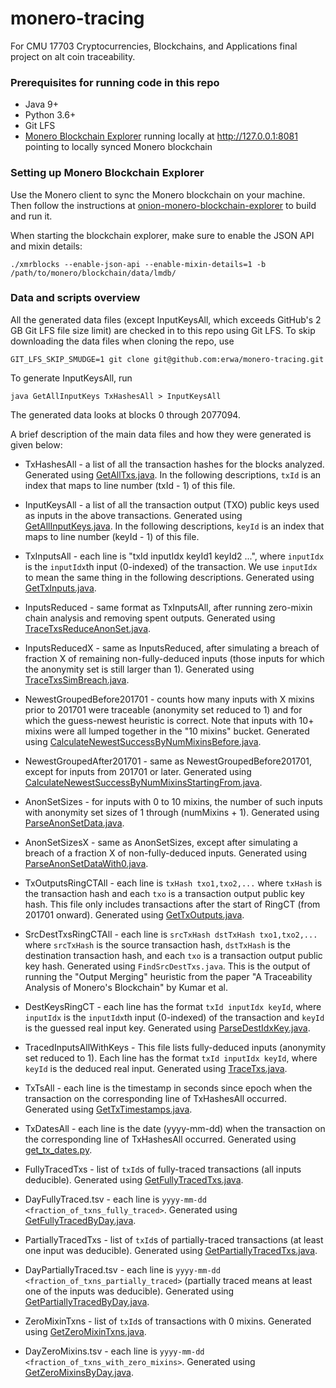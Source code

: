 # monero-tracing

For CMU 17703 Cryptocurrencies, Blockchains, and Applications final project on alt coin traceability.


### Prerequisites for running code in this repo

* Java 9+
* Python 3.6+
* Git LFS
* [Monero Blockchain Explorer](https://github.com/moneroexamples/onion-monero-blockchain-explorer) running locally at http://127.0.0.1:8081 pointing to locally synced Monero blockchain


### Setting up Monero Blockchain Explorer

Use the Monero client to sync the Monero blockchain on your machine. Then follow the instructions at [onion-monero-blockchain-explorer](https://github.com/moneroexamples/onion-monero-blockchain-explorer) to build and run it.

When starting the blockchain explorer, make sure to enable the JSON API and mixin details:

```
./xmrblocks --enable-json-api --enable-mixin-details=1 -b /path/to/monero/blockchain/data/lmdb/
```


### Data and scripts overview

All the generated data files (except InputKeysAll, which exceeds GitHub's 2 GB Git LFS file size limit) are checked in to this repo using Git LFS. To skip downloading the data files when cloning the repo, use

```
GIT_LFS_SKIP_SMUDGE=1 git clone git@github.com:erwa/monero-tracing.git
```

To generate InputKeysAll, run

```
java GetAllInputKeys TxHashesAll > InputKeysAll
```

The generated data looks at blocks 0 through 2077094.

A brief description of the main data files and how they were generated is given below:

* TxHashesAll - a list of all the transaction hashes for the blocks analyzed. Generated using [GetAllTxs.java](GetAllTxs.java). In the following descriptions, `txId` is an index that maps to line number (txId - 1) of this file.

* InputKeysAll - a list of all the transaction output (TXO) public keys used as inputs in the above transactions. Generated using [GetAllInputKeys.java](GetAllInputKeys.java). In the following descriptions, `keyId` is an index that maps to line number (keyId - 1) of this file.

* TxInputsAll - each line is "txId inputIdx keyId1 keyId2 ...", where `inputIdx` is the `inputIdx`th input (0-indexed) of the transaction. We use `inputIdx` to mean the same thing in the following descriptions. Generated using [GetTxInputs.java](GetTxInputs.java).

* InputsReduced - same format as TxInputsAll, after running zero-mixin chain analysis and removing spent outputs. Generated using [TraceTxsReduceAnonSet.java](TraceTxsReduceAnonSet.java).

* InputsReducedX - same as InputsReduced, after simulating a breach of fraction X of remaining non-fully-deduced inputs (those inputs for which the anonymity set is still larger than 1). Generated using [TraceTxsSimBreach.java](TraceTxsSimBreach.java).

* NewestGroupedBefore201701 - counts how many inputs with X mixins prior to 201701 were traceable (anonymity set reduced to 1) and for which the guess-newest heuristic is correct. Note that inputs with 10+ mixins were all lumped together in the "10 mixins" bucket. Generated using [CalculateNewestSuccessByNumMixinsBefore.java](CalculateNewestSuccessByNumMixinsBefore.java).

* NewestGroupedAfter201701 - same as NewestGroupedBefore201701, except for inputs from 201701 or later. Generated using [CalculateNewestSuccessByNumMixinsStartingFrom.java](CalculateNewestSuccessByNumMixinsStartingFrom.java).

* AnonSetSizes - for inputs with 0 to 10 mixins, the number of such inputs with anonymity set sizes of 1 through (numMixins + 1). Generated using [ParseAnonSetData.java](ParseAnonSetData.java).

* AnonSetSizesX - same as AnonSetSizes, except after simulating a breach of a fraction X of non-fully-deduced inputs. Generated using [ParseAnonSetDataWith0.java](ParseAnonSetDataWith0.java).

* TxOutputsRingCTAll - each line is `txHash txo1,txo2,...` where `txHash` is the transaction hash and each `txo` is a transaction output public key hash. This file only includes transactions after the start of RingCT (from 201701 onward). Generated using [GetTxOutputs.java](GetTxOutputs.java).

* SrcDestTxsRingCTAll - each line is `srcTxHash dstTxHash txo1,txo2,...` where `srcTxHash` is the source transaction hash, `dstTxHash` is the destination transaction hash, and each `txo` is a transaction output public key hash. Generated using `FindSrcDestTxs.java`. This is the output of running the "Output Merging" heuristic from the paper "A Traceability Analysis of Monero's Blockchain" by Kumar et al.

* DestKeysRingCT - each line has the format `txId inputIdx keyId`, where `inputIdx` is the `inputIdx`th input (0-indexed) of the transaction and `keyId` is the guessed real input key. Generated using [ParseDestIdxKey.java](ParseDestIdxKey.java).

* TracedInputsAllWithKeys - This file lists fully-deduced inputs (anonymity set reduced to 1). Each line has the format `txId inputIdx keyId`, where `keyId` is the deduced real input. Generated using [TraceTxs.java](TraceTxs.java).

* TxTsAll - each line is the timestamp in seconds since epoch when the transaction on the corresponding line of TxHashesAll occurred. Generated using [GetTxTimestamps.java](GetTxTimestamps.java).

* TxDatesAll - each line is the date (yyyy-mm-dd) when the transaction on the corresponding line of TxHashesAll occurred. Generated using [get_tx_dates.py](get_tx_dates.py).

* FullyTracedTxs - list of `txId`s of fully-traced transactions (all inputs deducible). Generated using [GetFullyTracedTxs.java](GetFullyTracedTxs.java).

* DayFullyTraced.tsv - each line is `yyyy-mm-dd <fraction_of_txns_fully_traced>`. Generated using [GetFullyTracedByDay.java](GetFullyTracedByDay.java).

* PartiallyTracedTxs - list of `txId`s of partially-traced transactions (at least one input was deducible). Generated using [GetPartiallyTracedTxs.java](GetPartiallyTracedTxs.java).

* DayPartiallyTraced.tsv - each line is `yyyy-mm-dd <fraction_of_txns_partially_traced>` (partially traced means at least one of the inputs was deducible). Generated using [GetPartiallyTracedByDay.java](GetPartiallyTracedByDay.java).

* ZeroMixinTxns - list of `txId`s of transactions with 0 mixins. Generated using [GetZeroMixinTxns.java](GetZeroMixinTxns.java).

* DayZeroMixins.tsv - each line is `yyyy-mm-dd <fraction_of_txns_with_zero_mixins>`. Generated using [GetZeroMixinsByDay.java](GetZeroMixinsByDay.java).